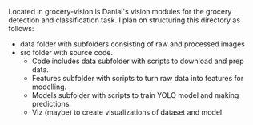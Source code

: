 Located in grocery-vision is Danial's vision modules for the grocery detection and classification task. I plan on structuring this directory as follows:

- data folder with subfolders consisting of raw and processed images
- src folder with source code. 
	- Code includes data subfolder with scripts to download and prep data. 
	- Features subfolder with scripts to turn raw data into features for modelling.
	- Models subfolder with scripts to train YOLO model and making predictions.
	- Viz (maybe) to create visualizations of dataset and model.
